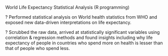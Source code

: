 World Life Expectancy Statistical Analysis (R programming)

? Performed statistical analysis on World health statistics from WHO and exposed new data-driven interpretations on life expectancy.

? Scrubbed the raw data, arrived at statistically significant variables using correlation & regression methods and found insights including why life expectancy of people in countries who spend more on health is lesser than that of people who spend less.